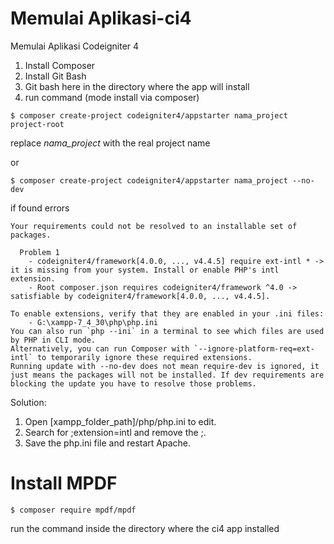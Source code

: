 # Memulai Aplikasi-ci4
Memulai Aplikasi Codeigniter 4

1. Install Composer
2. Install Git Bash
3. Git bash here in the directory where the app will install
4. run command (mode install via composer)

```
$ composer create-project codeigniter4/appstarter nama_project project-root
```
replace *nama_project* with the real project name

or

```
$ composer create-project codeigniter4/appstarter nama_project --no-dev
```

if found errors

```
Your requirements could not be resolved to an installable set of packages.

  Problem 1
    - codeigniter4/framework[4.0.0, ..., v4.4.5] require ext-intl * -> it is missing from your system. Install or enable PHP's intl extension.
    - Root composer.json requires codeigniter4/framework ^4.0 -> satisfiable by codeigniter4/framework[4.0.0, ..., v4.4.5].

To enable extensions, verify that they are enabled in your .ini files:
    - G:\xampp-7_4_30\php\php.ini
You can also run `php --ini` in a terminal to see which files are used by PHP in CLI mode.
Alternatively, you can run Composer with `--ignore-platform-req=ext-intl` to temporarily ignore these required extensions.
Running update with --no-dev does not mean require-dev is ignored, it just means the packages will not be installed. If dev requirements are blocking the update you have to resolve those problems.

```

Solution:
1. Open [xampp_folder_path]/php/php.ini to edit.
2. Search for ;extension=intl and remove the ;.
3. Save the php.ini file and restart Apache.

# Install MPDF
```
$ composer require mpdf/mpdf
```

run the command inside the directory where the ci4 app installed

